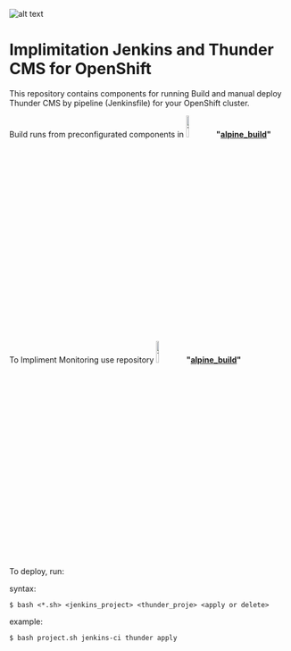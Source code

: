 ![alt text](https://i1.wp.com/blog.openshift.com/wp-content/uploads/redhatopenshift.png?w=1376&ssl=1)
# Implimitation Jenkins and Thunder CMS for OpenShift

This repository contains components for running Build and manual deploy Thunder CMS by pipeline (Jenkinsfile) for your OpenShift cluster. 

Build runs from preconfigurated components in 
<img src="https://www.drupal.org/files/Thunder_WBM_20160126.png" alt="Thunder" width="10%"/> **"[alpine_build](https://github.com/ros-kamach/thunder_nginx_phpfpm/tree/alpine_build)"**

To Impliment Monitoring use repository
<img src="https://www.drupal.org/files/Thunder_WBM_20160126.png" alt="Thunder" width="10%"/> **"[alpine_build](https://github.com/ros-kamach/openshift_monitoring.git)"**

To deploy, run:

syntax:
```
$ bash <*.sh> <jenkins_project> <thunder_proje> <apply or delete>
```
example:
```
$ bash project.sh jenkins-ci thunder apply
```
